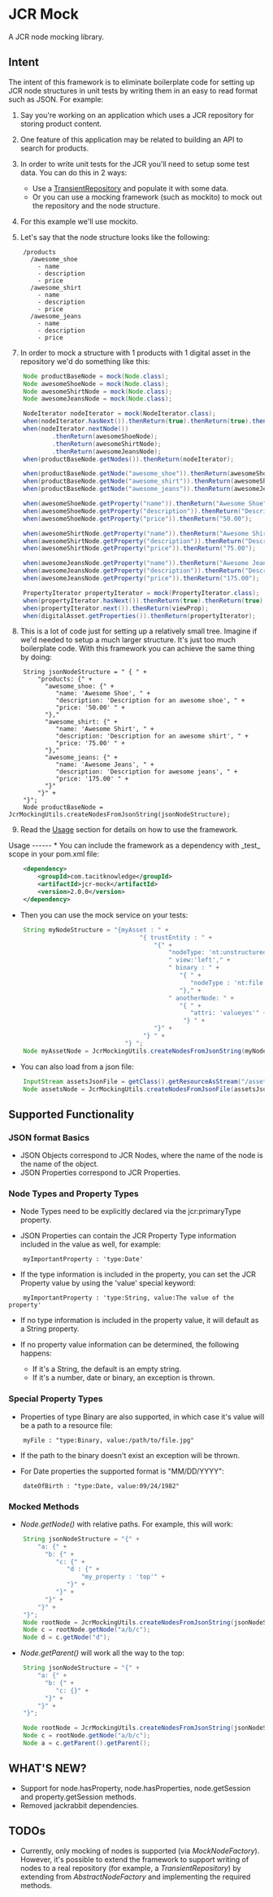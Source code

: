 JCR Mock
=====================

A JCR node mocking library.

Intent
------

The intent of this framework is to eliminate boilerplate code for setting up JCR node structures in unit tests by
writing them in an easy to read format such as JSON.  For example:

1.  Say you're working on an application which uses a JCR repository for storing product content.

2.  One feature of this application may be related to building an API to search for products.

4.  In order to write unit tests for the JCR you'll need to setup some test data.  You can do this in 2 ways:
    - Use a [TransientRepository](http://jackrabbit.apache.org/api/2.2/org/apache/jackrabbit/core/TransientRepository.html)
      and populate it with some data.
    - Or you can use a mocking framework (such as mockito) to mock out the repository and the node structure.

5.  For this example we'll use mockito.

6.  Let's say that the node structure looks like the following:
```
    /products
      /awesome_shoe 
        - name 
        - description
        - price
      /awesome_shirt
        - name
        - description
        - price
      /awesome_jeans
        - name
        - description
        - price
```

7.  In order to mock a structure with 1 products with 1 digital asset in the repository we'd do something like this:

```java
    Node productBaseNode = mock(Node.class);
    Node awesomeShoeNode = mock(Node.class);
    Node awesomeShirtNode = mock(Node.class);
    Node awesomeJeansNode = mock(Node.class);

    NodeIterator nodeIterator = mock(NodeIterator.class);
    when(nodeIterator.hasNext()).thenReturn(true).thenReturn(true).thenReturn(true).thenReturn(false);
    when(nodeIterator.nextNode())
            .thenReturn(awesomeShoeNode);
            .thenReturn(awesomeShirtNode);
            .thenReturn(awesomeJeansNode);
    when(productBaseNode.getNodes()).thenReturn(nodeIterator);

    when(productBaseNode.getNode("awesome_shoe")).thenReturn(awesomeShoeNode);
    when(productBaseNode.getNode("awesome_shirt")).thenReturn(awesomeShirtNode);
    when(productBaseNode.getNode("awesome_jeans")).thenReturn(awesomeJeansNode);

    when(awesomeShoeNode.getProperty("name")).thenReturn("Awesome Shoe");
    when(awesomeShoeNode.getProperty("description")).thenReturn("Description for an awesome shoe");
    when(awesomeShoeNode.getProperty("price")).thenReturn("50.00");

    when(awesomeShirtNode.getProperty("name")).thenReturn("Awesome Shirt");
    when(awesomeShirtNode.getProperty("description")).thenReturn("Description for an awesome shirt");
    when(awesomeShirtNode.getProperty("price")).thenReturn("75.00");

    when(awesomeJeansNode.getProperty("name")).thenReturn("Awesome Jeans");
    when(awesomeJeansNode.getProperty("description")).thenReturn("Description for an awesome jeans");
    when(awesomeJeansNode.getProperty("price")).thenReturn("175.00");

    PropertyIterator propertyIterator = mock(PropertyIterator.class);
    when(propertyIterator.hasNext()).thenReturn(true).thenReturn(true).thenReturn(false);
    when(propertyIterator.next()).thenReturn(viewProp);
    when(digitalAsset.getProperties()).thenReturn(propertyIterator);
```

8.  This is a lot of code just for setting up a relatively small tree.  Imagine if we'd needed to setup a much larger structure. It's just too much boilerplate code.  With this framework you can achieve the same thing by doing:
```
    String jsonNodeStructure = " { " +
        "products: {" +
          "awesome_shoe: {" +
             "name: 'Awesome Shoe', " +
             "description: 'Description for an awesome shoe', " +
             "price: '50.00' " +
          "},"
          "awesome_shirt: {" +
             "name: 'Awesome Shirt', " +
             "description: 'Description for an awesome shirt', " +
             "price: '75.00' " +
          "},"
          "awesome_jeans: {" +
             "name: 'Awesome Jeans', " +
             "description: 'Description for awesome jeans', " +
             "price: '175.00' " +
          "}"
        "}" +
    "}";
    Node productBaseNode = JcrMockingUtils.createNodesFromJsonString(jsonNodeStructure);
```

9.  Read the [Usage](#usage) section for details on how to use the framework.

<a name="usage" />
Usage
------
*  You can include the framework as a dependency with _test_ scope in your pom.xml file:

```xml
    <dependency>
        <groupId>com.tacitknowledge</groupId>
        <artifactId>jcr-mock</artifactId>
        <version>2.0.0</version>
    </dependency>
```

*  Then you can use the mock service on your tests:

```java    
    String myNodeStructure = "{myAsset : " +
                                    "{ trustEntity : " +
                                        "{" +
                                            "nodeType: 'nt:unstructured'," +
                                            " view:'left'," +
                                            " binary : " +
                                               "{ " +
                                                  "nodeType : 'nt:file'" +
                                               "}," +
                                            " anotherNode: " +
                                               "{ " +
                                                  "attri: 'valueyes'" +
                                                "} " +
                                        "}" +
                                     "} " +
                                "} ";
    Node myAssetNode = JcrMockingUtils.createNodesFromJsonString(myNodeStructure);
```

*  You can also load from a json file:

```java
    InputStream assetsJsonFile = getClass().getResourceAsStream("/assets.json");
    Node assetsNode = JcrMockingUtils.createNodesFromJsonFile(assetsJsonFile);
```

Supported Functionality
-----------------------

### JSON format Basics

*  JSON Objects correspond to JCR Nodes, where the name of the node is the name of the object.
*  JSON Properties correspond to JCR Properties.

### Node Types and Property Types

*  Node Types need to be explicitly declared via the jcr:primaryType property.

*  JSON Properties can contain the JCR Property Type information included in the value as well, for example:
```
    myImportantProperty : 'type:Date'
```

*  If the type information is included in the property, you can set the JCR Property value by using the 'value' special
   keyword:
```
    myImportantProperty : 'type:String, value:The value of the property'
```

*  If no type information is included in the property value, it will default as a String property.

*  If no property value information can be determined, the following happens:
    *  If it's a String, the default is an empty string.
    *  If it's a number, date or binary, an exception is thrown.

### Special Property Types

*  Properties of type Binary are also supported, in which case it's value will be a path to a resource file:
```
    myFile : "type:Binary, value:/path/to/file.jpg"
```
*  If the path to the binary doesn't exist an exception will be thrown.

*  For Date properties the supported format is "MM/DD/YYYY":
```
    dateOfBirth : "type:Date, value:09/24/1982"
```

### Mocked Methods

*  _Node.getNode()_ with relative paths.  For example, this will work:

```java
    String jsonNodeStructure = "{" +
        "a: {" +
          "b: {" +
             "c: {" +
                "d : {" +
                    "my_property : 'top'" +
                "}" +
             "}" +
          "}" +
        "}" +
    "}";
    Node rootNode = JcrMockingUtils.createNodesFromJsonString(jsonNodeStructure);
    Node c = rootNode.getNode("a/b/c");
    Node d = c.getNode("d");
```

*  _Node.getParent()_ will work all the way to the top:

```java
    String jsonNodeStructure = "{" +
        "a: {" +
          "b: {" +
             "c: {}" +
          "}" +
        "}" +
    "}";

    Node rootNode = JcrMockingUtils.createNodesFromJsonString(jsonNodeStructure);
    Node c = rootNode.getNode("a/b/c");
    Node a = c.getParent().getParent();
```

WHAT'S NEW?
-----------

* Support for node.hasProperty, node.hasProperties, node.getSession and property.getSession methods.
* Removed jackrabbit dependencies.


TODOs
-----

*  Currently, only mocking of nodes is supported (via _MockNodeFactory_).  However, it's possible to extend the framework
   to support writing of nodes to a real repository (for example, a _TransientRepository_) by extending from
   _AbstractNodeFactory_ and implementing the required methods.
